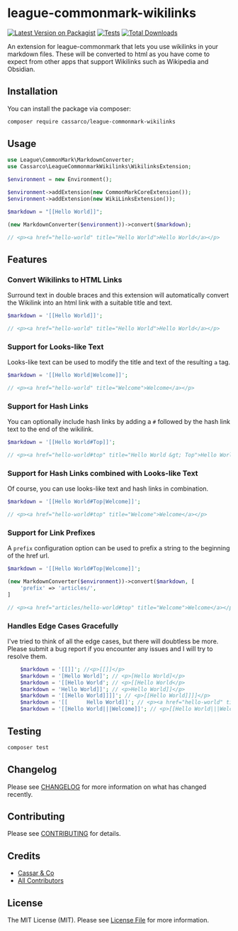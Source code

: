 # league-commonmark-wikilinks

[![Latest Version on Packagist](https://img.shields.io/packagist/v/cassarco/league-commonmark-wikilinks.svg?style=flat-square)](https://packagist.org/packages/cassarco/league-commonmark-wikilinks)
[![Tests](https://img.shields.io/github/actions/workflow/status/cassarco/league-commonmark-wikilinks/run-tests.yml?branch=main&label=tests&style=flat-square)](https://github.com/cassarco/league-commonmark-wikilinks/actions/workflows/run-tests.yml)
[![Total Downloads](https://img.shields.io/packagist/dt/cassarco/league-commonmark-wikilinks.svg?style=flat-square)](https://packagist.org/packages/cassarco/league-commonmark-wikilinks)

An extension for league-commonmark that lets you use wikilinks in your markdown files. These will be converted to html as you have come to expect from other apps that support Wikilinks such as Wikipedia and Obsidian.

## Installation

You can install the package via composer:

```bash
composer require cassarco/league-commonmark-wikilinks
```

## Usage

```php
use League\CommonMark\MarkdownConverter;
use Cassarco\LeagueCommonmarkWikilinks\WikilinksExtension;

$environment = new Environment();

$environment->addExtension(new CommonMarkCoreExtension());
$environment->addExtension(new WikiLinksExtension());

$markdown = "[[Hello World]]";

(new MarkdownConverter($environment))->convert($markdown);

// <p><a href="hello-world" title="Hello World">Hello World</a></p>
```

## Features

### Convert Wikilinks to HTML Links

Surround text in double braces and this extension will automatically convert the Wikilink into an html link with a suitable title and text. 

```php
$markdown = '[[Hello World]]';

// <p><a href="hello-world" title="Hello World">Hello World</a></p>
```

### Support for Looks-like Text

Looks-like text can be used to modify the title and text of the resulting `a` tag.

```php 
$markdown = '[[Hello World|Welcome]]';

// <p><a href="hello-world" title="Welcome">Welcome</a></p>
```

### Support for Hash Links

You can optionally include hash links by adding a `#` followed by the hash link text to the end of the wikilink.

```php
$markdown = '[[Hello World#Top]]';

// <p><a href="hello-world#top" title="Hello World &gt; Top">Hello World &gt; Top</a></p>
```

### Support for Hash Links combined with Looks-like Text

Of course, you can use looks-like text and hash links in combination.

```php
$markdown = '[[Hello World#Top|Welcome]]';

// <p><a href="hello-world#top" title="Welcome">Welcome</a></p>
```

### Support for Link Prefixes

A `prefix` configuration option can be used to prefix a string to the beginning of the href url.

```php
$markdown = '[[Hello World#Top|Welcome]]';

(new MarkdownConverter($environment))->convert($markdown, [
    'prefix' => 'articles/',
]

// <p><a href="articles/hello-world#top" title="Welcome">Welcome</a></p>
```

### Handles Edge Cases Gracefully

I've tried to think of all the edge cases, but there will doubtless be more. Please submit a bug report if you encounter any issues and I will try to resolve them.

```php
    $markdown = '[[]]'; //<p>[[]]</p>
    $markdown = '[Hello World]'; // <p>[Hello World]</p>
    $markdown = '[[Hello World'; // <p>[[Hello World</p>
    $markdown = 'Hello World]]'; // <p>Hello World]]</p>
    $markdown = '[[Hello World]]]]'; // <p>[[Hello World]]]]</p>
    $markdown = '[[      Hello World]]'; // <p><a href="hello-world" title="      Hello World">      Hello World</a></p>
    $markdown = '[[Hello World|||Welcome]]'; // <p>[[Hello World|||Welcome]]</p>
```

## Testing

```bash
composer test
```

## Changelog

Please see [CHANGELOG](CHANGELOG.md) for more information on what has changed recently.

## Contributing

Please see [CONTRIBUTING](https://github.com/spatie/.github/blob/main/CONTRIBUTING.md) for details.

## Credits

- [Cassar & Co](https://github.com/cassarco)
- [All Contributors](../../contributors)

## License

The MIT License (MIT). Please see [License File](LICENSE.md) for more information.
